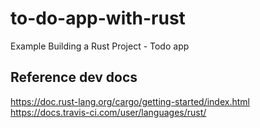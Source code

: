# to-do-app-with-rust
Example Building a Rust Project - Todo app

## Reference dev docs

https://doc.rust-lang.org/cargo/getting-started/index.html
https://docs.travis-ci.com/user/languages/rust/
